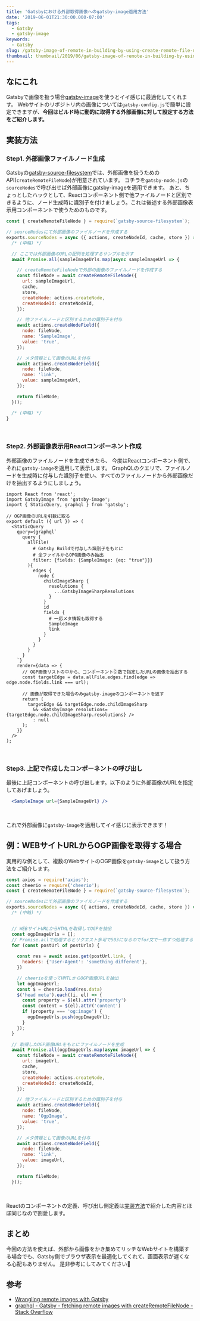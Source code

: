 ```yaml
---
title: 'Gatsbyにおける外部取得画像へのgatsby-image適用方法'
date: '2019-06-01T21:30:00.000-07:00'
tags:
  - Gatsby
  - gatsby-image
keywords:
  - Gatsby
slug: /gatsby-image-of-remote-in-building-by-using-create-remote-file-node
thumbnail: thumbnail/2019/06/gatsby-image-of-remote-in-building-by-using-create-remote-file-node.png
---
```


## なにこれ

Gatsbyで画像を扱う場合[gatsby-image](https://github.com/gatsbyjs/gatsby/tree/master/packages/gatsby-image)を使うとイイ感じに最適化してくれます。
Webサイトのリポジトリ内の画像については`gatsby-config.js`で簡単に設定できますが、**今回はビルド時に動的に取得する外部画像に対して設定する方法をご紹介します。**

## 実装方法

### Step1. 外部画像ファイルノード生成

Gatsbyの[gatsby-source-filesystem]()では、外部画像を扱うためのAPI(`createRemoteFileNode`)が用意されています。
コチラを`gatsby-node.js`の`sourceNodes`で呼び出せば外部画像にgatsby-imageを適用できます。
あと、ちょっとしたハックとして、Reactコンポーネント側で他ファイルノードと区別できるように、ノード生成時に識別子を付けましょう。これは後述する外部画像表示用コンポーネントで使うためのものです。


```javascript:title=gatsby-node.js
const { createRemoteFileNode } = require(`gatsby-source-filesystem`);

// sourceNodesにて外部画像のファイルノードを作成する
exports.sourceNodes = async ({ actions, createNodeId, cache, store }) => {
  /* (中略) */

  // ここでは外部画像のURLの配列を処理するサンプルを示す
  await Promise.all(sampleImageUrls.map(async sampleImageUrl => {

    // createRemoteFileNodeで外部の画像のファイルノードを作成する
    const fileNode = await createRemoteFileNode({
      url: sampleImageUrl,
      cache,
      store,
      createNode: actions.createNode,
      createNodeId: createNodeId,
    });

    // 他ファイルノードと区別するための識別子を付与
    await actions.createNodeField({
      node: fileNode,
      name: 'SampleImage',
      value: 'true',
    });

    // メタ情報として画像のURLを付与
    await actions.createNodeField({
      node: fileNode,
      name: 'link',
      value: sampleImageUrl,
    });

    return fileNode;
  }));

  /* (中略) */
}
```
<br/>

### Step2. 外部画像表示用Reactコンポーネント作成

外部画像のファイルノードを生成できたら、
今度はReactコンポーネント側で、それに`gatsby-iamge`を適用して表示します。
GraphQLのクエリで、ファイルノードを生成時に付与した識別子を使い、すべてのファイルノードから外部画像だけを抽出するようにしましょう。


```jsx{6, 11-13,34-35}:title=sample-image.jsx
import React from 'react';
import GatsbyImage from 'gatsby-image';
import { StaticQuery, graphql } from 'gatsby';

// OGP画像のURLを引数に取る
export default ({ url }) => (
  <StaticQuery
    query={graphql`
      query {
        allFile(
          # Gatsby Buildで付与した識別子をもとに
          # 全ファイルからOPG画像のみ抽出
          filter: {fields: {SampleImage: {eq: "true"}}}
        ){
          edges {
            node {
              childImageSharp {
                resolutions {
                  ...GatsbyImageSharpResolutions
                }
              }
              id
              fields {
                # 一応メタ情報も取得する
                SampleImage
                link
              }
            }
          }
        }
      }
    `}
    render={data => {
      // OGP画像リストの中から、コンポーネント引数で指定したURLの画像を抽出する
      const targetEdge = data.allFile.edges.find(edge => edge.node.fields.link === url);

      // 画像が取得できた場合のみgatsby-imageのコンポーネントを返す
      return (
        targetEdge && targetEdge.node.childImageSharp
          && <GatsbyImage resolutions={targetEdge.node.childImageSharp.resolutions} />
          : null
      );
    }}
  />
);
```
<br/>

### Step3. 上記で作成したコンポーネントの呼び出し

最後に上記コンポーネントの呼び出します。以下のように外部画像のURLを指定してあげましょう。

```jsx
  <SampleImage url={SampleImageUrl} />
```
<br/>

これで外部画像に`gatsby-image`を適用してイイ感じに表示できます！


## 例：WEBサイトURLからOGP画像を取得する場合

実用的な例として、複数のWebサイトのOGP画像を`gatsby-image`として扱う方法をご紹介します。


```javascript:title=gatsby-node.js
const axios = require('axios');
const cheerio = require('cheerio');
const { createRemoteFileNode } = require(`gatsby-source-filesystem`);

// sourceNodesにて外部画像のファイルノードを作成する
exports.sourceNodes = async ({ actions, createNodeId, cache, store }) => {
  /* (中略) */


  // WEBサイトURLからHTMLを取得してOGPを抽出
  const ogpImageUrls = [];
  // Promise.allで処理するとリクエスト多可で503になるのでfor文で一件ずつ処理する
  for (const postUrl of postUrls) {
    
    const res = await axios.get(postUrl.link, {
      headers: {'User-Agent': 'something different'},
    })

    // cheerioを使ってHMTLからOGP画像URLを抽出
    let ogpImageUrl;
    const $ = cheerio.load(res.data)
    $('head meta').each((i, el) => {
      const property = $(el).attr('property')
      const content = $(el).attr('content')
      if (property === 'og:image') {
        ogpImageUrls.push(ogpImageUrl);
      }
    });
  }

  // 取得したOGP画像URLをもとにファイルノードを生成
  await Promise.all(ogpImageUrls.map(async imageUrl => {
    const fileNode = await createRemoteFileNode({
      url: imageUrl,
      cache,
      store,
      createNode: actions.createNode,
      createNodeId: createNodeId,
    });

    // 他ファイルノードと区別するための識別子を付与
    await actions.createNodeField({
      node: fileNode,
      name: 'OgpImage',
      value: 'true',
    });

    // メタ情報として画像のURLを付与
    await actions.createNodeField({
      node: fileNode,
      name: 'link',
      value: imageUrl,
    });

    return fileNode;
  }));
```
<br/>

Reactのコンポーネントの定義、呼び出し側定義は[実装方法](#実装方法)で紹介した内容とほぼ同じなので割愛します。


## まとめ

今回の方法を使えば、外部から画像をかき集めてリッチなWebサイトを構築する場合でも、Gatsby側でブラウザ表示を最適化してくれて、画面表示が遅くなる心配もありません。
是非参考にしてみてください🍅


## 参考

* [Wrangling remote images with Gatsby](https://www.wildsmithstudio.com/blog/remote-images-with-gatsby/)
* [graphql - Gatsby - fetching remote images with createRemoteFileNode - Stack Overflow](https://stackoverflow.com/questions/52612936/gatsby-fetching-remote-images-with-createremotefilenode)

